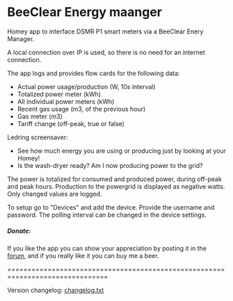 # BeeClear Energy maanger #

Homey app to interface DSMR P1 smart meters via a BeeClear Enery Manager.

A local connection over IP is used, so there is no need for an internet connection.

The app logs and provides flow cards for the following data:
- Actual power usage/production (W, 10s interval)
- Totalized power meter (kWh)
- All individual power meters (kWh)
- Recent gas usage (m3, of the previous hour)
- Gas meter (m3)
- Tariff change (off-peak, true or false)

Ledring screensaver:
- See how much energy you are using or producing just by looking at your Homey!
- Is the wash-dryer ready? Am I now producing power to the grid?

The power is totalized for consumed and produced power, during off-peak and
peak hours. Production to the powergrid is displayed as negative watts.
Only changed values are logged.

To setup go to "Devices" and add the device. Provide the username and password.
The polling interval can be changed in the device settings.

##### Donate: #####
If you like the app you can show your appreciation by posting it in the [forum],
and if you really like it you can buy me a beer.

===============================================================================

Version changelog: [changelog.txt]

[forum]: https://community.athom.com/t/34980
[changelog.txt]: https://github.com/gruijter/com.gruijter.beeclear/blob/master/changelog.txt
